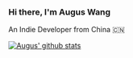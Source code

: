 ### Hi there, I'm Augus Wang
An Indie Developer from China 🇨🇳 

[![Augus' github stats](https://github-readme-stats.vercel.app/api?username=iAugux&show_icons=true&count_private=true&theme=dark)](https://github.com/iAugux)
<!-- [![Top Langs](https://github-readme-stats.vercel.app/api/top-langs/?username=iAugux&layout=compact&theme=dark)](https://github.com/iAugux) -->
